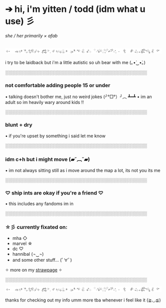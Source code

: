 # ➔ hi, i'm yitten / todd (idm what u use) 彡

###### she / her primarily × afab

![](https://raw.githubusercontent.com/yittens/info/main/starl.gif)


i try to be laidback but i'm a little autistic so uh bear with me (｡•́‿•̀｡)

░░░░░░░░░░░░░░░░░░░░░░░░░░░░░░░░░░░░░░░░░░░░░░

###  **not comfortable adding people 15 or under**  
• talking doesn't bother me, just no weird jokes (╯°□°）╯︵ ┻━┻
• im an adult so im heavily wary around kids !!


░░░░░░░░░░░░░░░░░░░░░░░░░░░░░░░░░░░░░░░░░░░░░░

###  **blunt + dry** 
• if you're upset by something i said let me know

░░░░░░░░░░░░░░░░░░░░░░░░░░░░░░░░░░░░░░░░░░░░░░

###  idm c+h but i might move  (▰˘︹˘▰)
• im not always sitting still as i move around the map a lot, its not you its me

░░░░░░░░░░░░░░░░░░░░░░░░░░░░░░░░░░░░░░░░░░░░░░

### ♡ **ship ints are okay if you're a friend** ♡
• this includes any fandoms im in

░░░░░░░░░░░░░░░░░░░░░░░░░░░░░░░░░░░░░░░░░░░░░░

### ☆彡 currently fixated on:
- mha ◇
- marvel ☆
- dc ♡
- hannibal (¬‿¬)
- and some other stuff... (ﾟ∀ﾟ)

✧ more on my [strawpage](https://yitten.straw.page) ✧

░░░░░░░░░░░░░░░░░░░░░░░░░░░░░░░░░░░░░░░░░░░░░░

![](https://raw.githubusercontent.com/yittens/info/main/starl.gif)


 thanks for checking out my info umm more tba whenever i feel like it (≧◡≦)
